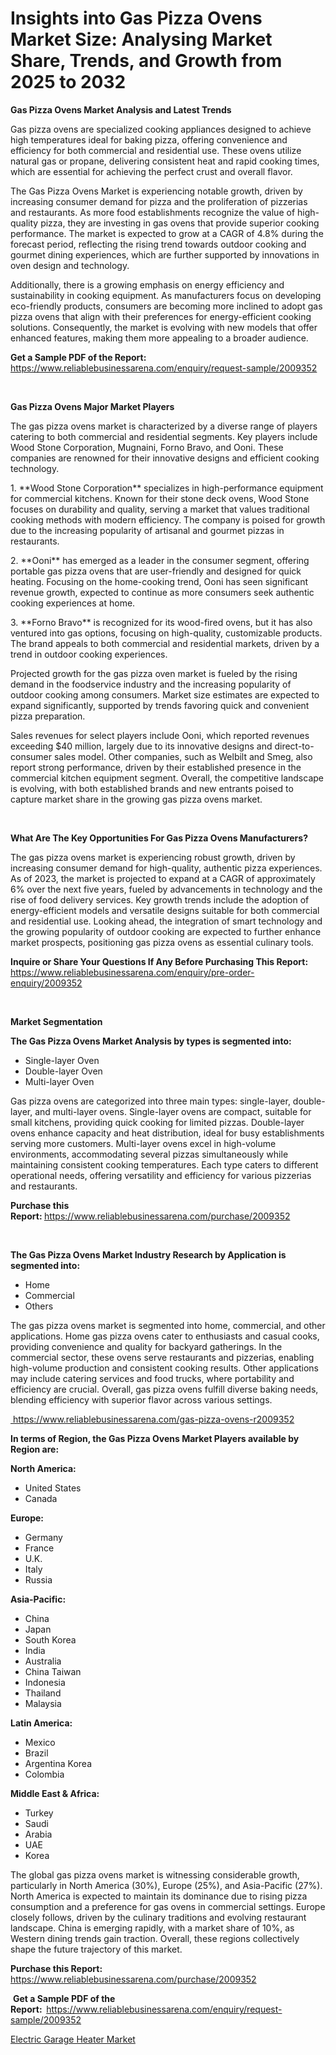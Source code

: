 <p><h1>Insights into Gas Pizza Ovens Market Size: Analysing Market Share, Trends, and Growth from 2025 to 2032</h1></p><p><strong>Gas Pizza Ovens Market Analysis and Latest Trends</strong></p>
<p><p>Gas pizza ovens are specialized cooking appliances designed to achieve high temperatures ideal for baking pizza, offering convenience and efficiency for both commercial and residential use. These ovens utilize natural gas or propane, delivering consistent heat and rapid cooking times, which are essential for achieving the perfect crust and overall flavor.</p><p>The Gas Pizza Ovens Market is experiencing notable growth, driven by increasing consumer demand for pizza and the proliferation of pizzerias and restaurants. As more food establishments recognize the value of high-quality pizza, they are investing in gas ovens that provide superior cooking performance. The market is expected to grow at a CAGR of 4.8% during the forecast period, reflecting the rising trend towards outdoor cooking and gourmet dining experiences, which are further supported by innovations in oven design and technology.</p><p>Additionally, there is a growing emphasis on energy efficiency and sustainability in cooking equipment. As manufacturers focus on developing eco-friendly products, consumers are becoming more inclined to adopt gas pizza ovens that align with their preferences for energy-efficient cooking solutions. Consequently, the market is evolving with new models that offer enhanced features, making them more appealing to a broader audience.</p></p>
<p><strong>Get a Sample PDF of the Report:&nbsp;</strong> <a href="https://www.reliablebusinessarena.com/enquiry/request-sample/2009352?utm_campaign=2264&utm_medium=2&utm_source=Github&utm_content=ia&utm_term=08022025&utm_id=gas-pizza-ovens">https://www.reliablebusinessarena.com/enquiry/request-sample/2009352</a></p>
<p>&nbsp;</p>
<p><strong>Gas Pizza Ovens Major Market Players</strong></p>
<p><p>The gas pizza ovens market is characterized by a diverse range of players catering to both commercial and residential segments. Key players include Wood Stone Corporation, Mugnaini, Forno Bravo, and Ooni. These companies are renowned for their innovative designs and efficient cooking technology.</p><p>1. **Wood Stone Corporation** specializes in high-performance equipment for commercial kitchens. Known for their stone deck ovens, Wood Stone focuses on durability and quality, serving a market that values traditional cooking methods with modern efficiency. The company is poised for growth due to the increasing popularity of artisanal and gourmet pizzas in restaurants.</p><p>2. **Ooni** has emerged as a leader in the consumer segment, offering portable gas pizza ovens that are user-friendly and designed for quick heating. Focusing on the home-cooking trend, Ooni has seen significant revenue growth, expected to continue as more consumers seek authentic cooking experiences at home. </p><p>3. **Forno Bravo** is recognized for its wood-fired ovens, but it has also ventured into gas options, focusing on high-quality, customizable products. The brand appeals to both commercial and residential markets, driven by a trend in outdoor cooking experiences.</p><p>Projected growth for the gas pizza oven market is fueled by the rising demand in the foodservice industry and the increasing popularity of outdoor cooking among consumers. Market size estimates are expected to expand significantly, supported by trends favoring quick and convenient pizza preparation.</p><p>Sales revenues for select players include Ooni, which reported revenues exceeding $40 million, largely due to its innovative designs and direct-to-consumer sales model. Other companies, such as Welbilt and Smeg, also report strong performance, driven by their established presence in the commercial kitchen equipment segment. Overall, the competitive landscape is evolving, with both established brands and new entrants poised to capture market share in the growing gas pizza ovens market.</p></p>
<p>&nbsp;</p>
<p><strong>What Are The Key Opportunities For Gas Pizza Ovens Manufacturers?</strong></p>
<p><p>The gas pizza ovens market is experiencing robust growth, driven by increasing consumer demand for high-quality, authentic pizza experiences. As of 2023, the market is projected to expand at a CAGR of approximately 6% over the next five years, fueled by advancements in technology and the rise of food delivery services. Key growth trends include the adoption of energy-efficient models and versatile designs suitable for both commercial and residential use. Looking ahead, the integration of smart technology and the growing popularity of outdoor cooking are expected to further enhance market prospects, positioning gas pizza ovens as essential culinary tools.</p></p>
<p><strong>Inquire or Share Your Questions If Any Before Purchasing This Report:</strong> <a href="https://www.reliablebusinessarena.com/enquiry/pre-order-enquiry/2009352?utm_campaign=2264&utm_medium=2&utm_source=Github&utm_content=ia&utm_term=08022025&utm_id=gas-pizza-ovens">https://www.reliablebusinessarena.com/enquiry/pre-order-enquiry/2009352</a></p>
<p>&nbsp;</p>
<p><strong>Market Segmentation</strong></p>
<p><strong>The Gas Pizza Ovens Market Analysis by types is segmented into:</strong></p>
<p><ul><li>Single-layer Oven</li><li>Double-layer Oven</li><li>Multi-layer Oven</li></ul></p>
<p><p>Gas pizza ovens are categorized into three main types: single-layer, double-layer, and multi-layer ovens. Single-layer ovens are compact, suitable for small kitchens, providing quick cooking for limited pizzas. Double-layer ovens enhance capacity and heat distribution, ideal for busy establishments serving more customers. Multi-layer ovens excel in high-volume environments, accommodating several pizzas simultaneously while maintaining consistent cooking temperatures. Each type caters to different operational needs, offering versatility and efficiency for various pizzerias and restaurants.</p></p>
<p><strong>Purchase this Report:&nbsp;</strong><a href="https://www.reliablebusinessarena.com/purchase/2009352?utm_campaign=2264&utm_medium=2&utm_source=Github&utm_content=ia&utm_term=08022025&utm_id=gas-pizza-ovens">https://www.reliablebusinessarena.com/purchase/2009352</a></p>
<p>&nbsp;</p>
<p><strong>The Gas Pizza Ovens Market Industry Research by Application is segmented into:</strong></p>
<p><ul><li>Home</li><li>Commercial</li><li>Others</li></ul></p>
<p><p>The gas pizza ovens market is segmented into home, commercial, and other applications. Home gas pizza ovens cater to enthusiasts and casual cooks, providing convenience and quality for backyard gatherings. In the commercial sector, these ovens serve restaurants and pizzerias, enabling high-volume production and consistent cooking results. Other applications may include catering services and food trucks, where portability and efficiency are crucial. Overall, gas pizza ovens fulfill diverse baking needs, blending efficiency with superior flavor across various settings.</p></p>
<p><a href="https://www.reliablebusinessarena.com/gas-pizza-ovens-r2009352?utm_campaign=2264&utm_medium=2&utm_source=Github&utm_content=ia&utm_term=08022025&utm_id=gas-pizza-ovens">&nbsp;https://www.reliablebusinessarena.com/gas-pizza-ovens-r2009352</a></p>
<p><strong>In terms of Region, the Gas Pizza Ovens Market Players available by Region are:</strong></p>
<p>
    <p> <strong> North America: </strong>
        <ul>
            <li>United States</li>
            <li>Canada</li>
        </ul>
        </p> 
    <p> <strong> Europe: </strong>
        <ul>
            <li>Germany</li>
            <li>France</li>
            <li>U.K.</li>
            <li>Italy</li>
            <li>Russia</li>
        </ul>
        </p> 
    <p> <strong> Asia-Pacific: </strong>
        <ul>
            <li>China</li>
            <li>Japan</li>
            <li>South Korea</li>
            <li>India</li>
            <li>Australia</li>
            <li>China Taiwan</li>
            <li>Indonesia</li>
            <li>Thailand</li>
            <li>Malaysia</li>
        </ul>
        </p> 
    <p> <strong> Latin America: </strong>
        <ul>
            <li>Mexico</li>
            <li>Brazil</li>
            <li>Argentina Korea</li>
            <li>Colombia</li>
        </ul>
        </p> 
    <p> <strong> Middle East & Africa: </strong>
        <ul>
            <li>Turkey</li>
            <li>Saudi</li>
            <li>Arabia</li>
            <li>UAE</li>
            <li>Korea</li>
        </ul>
    </p>
    </p>
<p><p>The global gas pizza ovens market is witnessing considerable growth, particularly in North America (30%), Europe (25%), and Asia-Pacific (27%). North America is expected to maintain its dominance due to rising pizza consumption and a preference for gas ovens in commercial settings. Europe closely follows, driven by the culinary traditions and evolving restaurant landscape. China is emerging rapidly, with a market share of 10%, as Western dining trends gain traction. Overall, these regions collectively shape the future trajectory of this market.</p></p>
<p><strong>Purchase this Report: </strong><a href="https://www.reliablebusinessarena.com/purchase/2009352?utm_campaign=2264&utm_medium=2&utm_source=Github&utm_content=ia&utm_term=08022025&utm_id=gas-pizza-ovens">https://www.reliablebusinessarena.com/purchase/2009352</a></p>
<p>&nbsp;<strong>Get a Sample PDF of the Report:&nbsp;&nbsp;</strong><a href="https://www.reliablebusinessarena.com/enquiry/request-sample/2009352?utm_campaign=2264&utm_medium=2&utm_source=Github&utm_content=ia&utm_term=08022025&utm_id=gas-pizza-ovens">https://www.reliablebusinessarena.com/enquiry/request-sample/2009352</a></p>
<p><strong></strong></p>
<p><p><a href="https://github.com/princessbartram3/Market-Research-Report-List-1/blob/main/electric-garage-heater-market.md?utm_campaign=2264&utm_medium=2&utm_source=Github&utm_content=ia&utm_term=08022025&utm_id=gas-pizza-ovens">Electric Garage Heater Market</a></p></p>